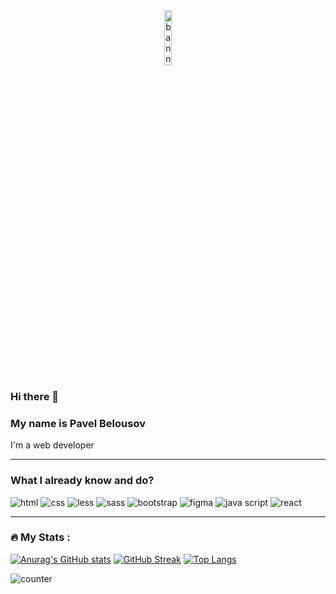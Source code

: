 <div id="banner" align="center">
  <img src="https://media.giphy.com/media/CAIgh8LKFbIciGx5Qe/giphy.gif" width="15%" alt="banner gif" />
</div>

<div id="greet">
  <h3>Hi there 👋</h3>
  <h3>My name is Pavel Belousov</h3>
  <p>I'm a web developer</p>
</div>

<hr />

<div id="skills">
  <h3>What I already know and do?</h3>
  <img src="https://img.shields.io/badge/HTML-E34F26?logo=html5&logoColor=white&style=for-the=badge" alt="html" />
  <img src="https://img.shields.io/badge/CSS-1572B6?logo=css3&logoColor=white&style=for-the=badge" alt="css" />
  <img src="https://img.shields.io/badge/LESS-1D365D?logo=less&logoColor=white&style=for-the=badge" alt="less" />
  <img src="https://img.shields.io/badge/SASS-CC6699?logo=sass&logoColor=white&style=for-the=badge" alt="sass" />
  <img src="https://img.shields.io/badge/BOOTSTRAP-7952B3?logo=bootstrap&logoColor=white&style=for-the=badge" alt="bootstrap" />
  <img src="https://img.shields.io/badge/FIGMA-F24E1E?logo=figma&logoColor=white&style=for-the=badge" alt="figma" />
  <img src="https://img.shields.io/badge/JAVA SCRIPT-F7DF1E?logo=javascript&logoColor=white&style=for-the=badge" alt="java script" />
  <img src="https://img.shields.io/badge/REACT-61DAFB?logo=react&logoColor=white&style=for-the=badge" alt="react" />
</div>

---

### :fire: My Stats :
[![Anurag's GitHub stats](https://github-readme-stats.vercel.app/api?username=signorpao&show_icons=true&theme=highcontrast)](https://github.com/signorpao/github-readme-stats)
[![GitHub Streak](http://github-readme-streak-stats.herokuapp.com?user=signorpao&theme=dark&background=000000)](https://git.io/streak-stats)
[![Top Langs](https://github-readme-stats.vercel.app/api/top-langs/?username=signorpao&layout=compact&theme=vision-friendly-dark)](https://github.com/anuraghazra/github-readme-stats)


<img src="https://komarev.com/ghpvc/?username=signorpao&style=flat-square&color=blue" alt="counter"/>
